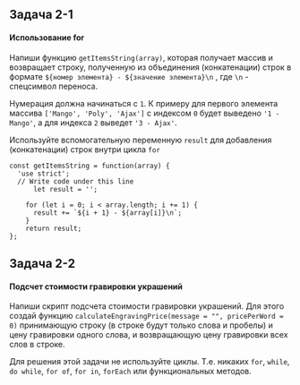 ## Задача 2-1

#### Использование for

Напиши функцию  `getItemsString(array)`, которая получает массив и возвращает строку, полученную из объединения (конкатенации) строк в формате  `${номер элемента} - ${значение элемента}\n`  , где  `\n`  - спецсимвол переноса.

Нумерация должна начинаться с  `1`. К примеру для первого элемента массива  `['Mango', 'Poly', 'Ajax']`  с индексом  `0`  будет выведено  `'1 - Mango'`, а для индекса  `2`  выведет  `'3 - Ajax'`.

Используйте вспомогательную переменную  `result`  для добавления (конкатенации) строк внутри цикла  `for`

    const getItemsString = function(array) {
      'use strict';
      // Write code under this line
          let result = '';
    
        for (let i = 0; i < array.length; i += 1) {
          result += `${i + 1} - ${array[i]}\n`;
        }
        return result; 
    };

## Задача 2-2

#### Подсчет стоимости гравировки украшений

Напиши скрипт подсчета стоимости гравировки украшений. Для этого создай функцию  `calculateEngravingPrice(message = "", pricePerWord = 0)`  принимающую строку (в строке будут только слова и пробелы) и цену гравировки одного слова, и возвращающую цену гравировки всех слов в строке.

Для решения этой задачи не используйте циклы. Т.е. никаких  `for`,  `while`,  `do while`,  `for of`,  `for in`,  `forEach`  или функциональных методов.
